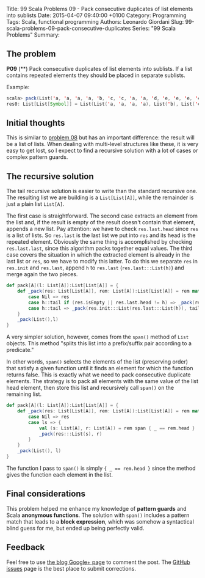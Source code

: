 Title: 99 Scala Problems 09 - Pack consecutive duplicates of list elements into sublists
Date: 2015-04-07 09:40:00 +0100
Category: Programming
Tags: Scala, functional programming
Authors: Leonardo Giordani
Slug: 99-scala-problems-09-pack-consecutive-duplicates
Series: "99 Scala Problems"
Summary: 

## The problem

**P09** (**) Pack consecutive duplicates of list elements into sublists. If a list contains repeated elements they should be placed in separate sublists.

Example:

``` scala
scala> pack(List('a, 'a, 'a, 'a, 'b, 'c, 'c, 'a, 'a, 'd, 'e, 'e, 'e, 'e))
res0: List[List[Symbol]] = List(List('a, 'a, 'a, 'a), List('b), List('c, 'c), List('a, 'a), List('d), List('e, 'e, 'e, 'e))
```

## Initial thoughts

This is similar to [problem 08](/blog/2015/04/02/99-scala-problems-08-eliminate-consecutive-duplicates/) but has an important difference: the result will be a list of lists. When dealing with multi-level structures like these, it is very easy to get lost, so I expect to find a recursive solution with a lot of cases or complex pattern guards.

## The recursive solution

The tail recursive solution is easier to write than the standard recursive one. The resulting list we are building is a `List[List[A]]`, while the remainder is just a plain list `List[A]`.

The first case is straightforward. The second case extracts an element from the list and, if the result is empty of the result doesn't contain that element, appends a new list. Pay attention: we have to check `res.last.head` since `res` is a list of lists. So `res.last` is the last list we put into `res` and its head is the repeated element. Obviously the same thing is accomplished by checking `res.last.last`, since this algorithm packs together equal values. The third case covers the situation in which the extracted element is already in the last list or `res`, so we have to modify this latter. To do this we separate `res` in `res.init` and `res.last`, append `h` to `res.last` (`res.last:::List(h)`) and merge again the two pieces.

``` scala
def pack[A](l: List[A]):List[List[A]] = {
    def _pack(res: List[List[A]], rem: List[A]):List[List[A]] = rem match {
        case Nil => res
        case h::tail if (res.isEmpty || res.last.head != h) => _pack(res:::List(List(h)), tail)
        case h::tail => _pack(res.init:::List(res.last:::List(h)), tail)
    }
    _pack(List(),l)
}
```

A very simpler solution, however, comes from the `span()` method of `List` objects. This method "splits this list into a prefix/suffix pair according to a predicate."

In other words, `span()` selects the elements of the list (preserving order) that satisfy a given function until it finds an element for which the function returns false. This is exactly what we need to pack consecutive duplicate elements. The strategy is to pack all elements with the same value of the list head element, then store this list and recursively call `span()` on the remaining list.

``` scala
def pack[A](l: List[A]):List[List[A]] = {
    def _pack(res: List[List[A]], rem: List[A]):List[List[A]] = rem match {
        case Nil => res
        case ls => {
            val (s: List[A], r: List[A]) = rem span { _ == rem.head }
            _pack(res:::List(s), r)
        }
    }
    _pack(List(), l)
}
```

The function I pass to `span()` is simply `{ _ == rem.head }` since the method gives the function each element in the list.

## Final considerations

This problem helped me enhance my knowledge of **pattern guards** and Scala **anonymous functions**. The solution with `span()` includes a pattern match that leads to a **block expression**, which was somehow a syntactical blind guess for me, but ended up being perfectly valid.

## Feedback

Feel free to use [the blog Google+ page](https://plus.google.com/u/0/b/110554719587236016835/110554719587236016835/posts) to comment the post. The [GitHub issues](https://github.com/lgiordani/lgiordani.github.com/issues) page is the best place to submit corrections.

